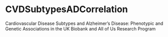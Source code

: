 # CVDSubtypesADCorrelation
Cardiovascular Disease Subtypes and Alzheimer’s Disease:  Phenotypic and Genetic Associations in the UK Biobank and All of Us Research Program

